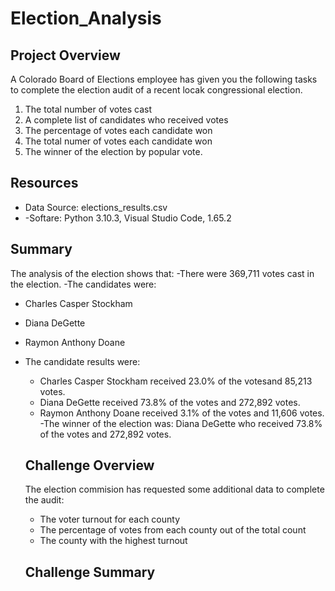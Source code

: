 # Election_Analysis
## Project Overview
A Colorado Board of Elections employee has given you the following tasks to complete the election audit of a recent locak congressional election.

1. The total number of votes cast
2. A complete list of candidates who received votes
3. The percentage of votes each candidate won
4. The total numer of votes each candidate won
5. The winner of the election by popular vote.


## Resources
- Data Source: elections_results.csv
- -Softare: Python 3.10.3, Visual Studio Code, 1.65.2

## Summary
The analysis of the election shows that:
-There were 369,711 votes cast in the election.
-The candidates were:
  - Charles Casper Stockham
  - Diana DeGette
  - Raymon Anthony Doane
- The candidate results were:
   - Charles Casper Stockham received 23.0% of the votesand 85,213 votes.
   - Diana DeGette received 73.8% of the votes and 272,892 votes.
   - Raymon Anthony Doane received 3.1% of the votes and 11,606 votes.
-The winner of the election was:
  Diana DeGette who received 73.8% of the votes and 272,892 votes.
  
  ## Challenge Overview
  The election commision has requested some additional data to complete the audit:
    - The voter turnout for each county
    - The percentage of votes from each county out of the total count
    - The county with the highest turnout
  
  ## Challenge Summary
  
